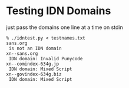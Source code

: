 # Testing IDN Domains

just pass the domains one line at a time on stdin
```
% ./idntest.py < testnames.txt
sans.org
 is not an IDN domain
xn--sans.org
 IDN domain: Invalid Punycode
xn--comindex-634g.jp
 IDN domain: Mixed Script
xn--govindex-634g.biz
 IDN domain: Mixed Script
```

